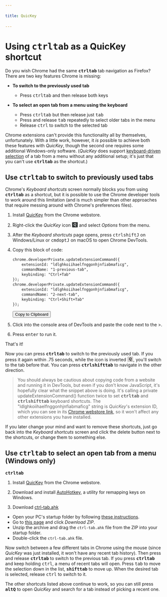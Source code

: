 ```yaml
---

title: QuicKey

---
```


# Using <kbd>ctrl</kbd><kbd>tab</kbd> as a QuicKey shortcut

Do you wish Chrome had the same <b><kbd>ctrl</kbd><kbd>tab</kbd></b> tab navigation as Firefox?  There are two key features Chrome is missing:

- **To switch to the previously used tab**
  - Press <kbd>ctrl</kbd><kbd>tab</kbd> and then release both keys

- **To select an open tab from a menu using the keyboard**
  - Press <kbd>ctrl</kbd><kbd>tab</kbd> but then release just <kbd>tab</kbd>
  - Press and release <kbd>tab</kbd> repeatedly to select older tabs in the menu
  - Release <kbd>ctrl</kbd> to switch to the selected tab

Chrome extensions can't provide this functionality all by themselves, unfortunately.  With a little work, however, it *is* possible to achieve both these features with *QuicKey*, though the second one requires some additional Windows-only software.  (*QuicKey* does support [keyboard-driven selection](/QuicKey/#mru) of a tab from a menu without any additional setup; it's just that you can't use <b><kbd>ctrl</kbd><kbd>tab</kbd></b> as the shortcut.)


## Use <b><kbd>ctrl</kbd><kbd>tab</kbd></b> to switch to previously used tabs

Chrome's *Keyboard shortcuts* screen normally blocks you from using <b><kbd>ctrl</kbd><kbd>tab</kbd></b> as a shortcut, but it is possible to use the Chrome developer tools to work around this limitation (and is much simpler than other approaches that require messing around with Chrome's preferences files).

1. Install [QuicKey](https://chrome.google.com/webstore/detail/quickey-%E2%80%93-the-quick-tab-s/ldlghkoiihaelfnggonhjnfiabmaficg) from the Chrome webstore.

2. Right-click the *QuicKey* icon <img src="../img/icon-38.png" style="height: 19px; vertical-align: text-bottom;"> and select *Options* from the menu.

3. After the *Keyboard shortcuts* page opens, press <kbd>ctrl</kbd><kbd>shift</kbd><kbd>J</kbd> on Windows/Linux or <kbd>cmd</kbd><kbd>opt</kbd><kbd>J</kbd> on macOS to open Chrome DevTools.

4. Copy this block of code:

       chrome.developerPrivate.updateExtensionCommand({
           extensionId: "ldlghkoiihaelfnggonhjnfiabmaficg",
           commandName: "1-previous-tab",
           keybinding: "Ctrl+Tab"
       });
       chrome.developerPrivate.updateExtensionCommand({
           extensionId: "ldlghkoiihaelfnggonhjnfiabmaficg",
           commandName: "2-next-tab",
           keybinding: "Ctrl+Shift+Tab"
       });

    <button class="copy" onclick="copyCode()">Copy to Clipboard</button>

5. Click into the console area of DevTools and paste the code next to the >.

6. Press <kbd>enter</kbd> to run it.

That's it!

Now you can press <b><kbd>ctrl</kbd><kbd>tab</kbd></b> to switch to the previously used tab.  If you press it again within .75 seconds, while the icon is inverted <img src="../img/icon-38-inverted.png" style="height: 19px; vertical-align: text-bottom;">, you'll switch to the tab before that.  You can press <b><kbd>ctrl</kbd><kbd>shift</kbd><kbd>tab</kbd></b> to navigate in the other direction.

> You should always be cautious about copying code from a website and running it in DevTools, but even if you don't know JavaScript, it's hopefully clear what the snippet above is doing.  It's calling a private updateExtensionCommand() function twice to set <b><kbd>ctrl</kbd><kbd>tab</kbd></b> and <b><kbd>ctrl</kbd><kbd>shift</kbd><kbd>tab</kbd></b> keyboard shortcuts.  The "ldlghkoiihaelfnggonhjnfiabmaficg" string is *QuicKey*'s extension ID, which you can see in its [Chrome webstore link](https://chrome.google.com/webstore/detail/quickey-%E2%80%93-the-quick-tab-s/ldlghkoiihaelfnggonhjnfiabmaficg), so it won't affect any other extensions you have installed.

If you later change your mind and want to remove these shortcuts, just go back into the *Keyboard shortcuts* screen and click the delete button next to the shortcuts, or change them to something else.


## Use <b><kbd>ctrl</kbd><kbd>tab</kbd></b> to select an open tab from a menu (Windows only)


<b><kbd>ctrl</kbd><kbd>tab</kbd></b>



1. Install [QuicKey](https://chrome.google.com/webstore/detail/quickey-%E2%80%93-the-quick-tab-s/ldlghkoiihaelfnggonhjnfiabmaficg) from the Chrome webstore.

2. Download and install [AutoHotkey](https://www.autohotkey.com/download/ahk-install.exe), a utility for remapping keys on Windows.

3. Download [ctrl-tab.ahk](ctrl-tab.ahk)

- Open your PC's startup folder by following [these instructions](https://www.autohotkey.com/docs/FAQ.htm#Startup).
- Go to [this page](https://gist.github.com/fwextensions/511e0f6886eac3d07cf7a21fbb10a6c7) and click *Download ZIP*.
- Unzip the archive and drag the `ctrl-tab.ahk` file from the ZIP into your startup folder.
- Double-click the `ctrl-tab.ahk` file.

Now switch between a few different tabs in Chrome using the mouse (since *QuicKey* was just installed, it won't have any recent tab history).  Then press and release <b><kbd>ctrl</kbd><kbd>tab</kbd></b> to switch to the previous tab.  If you press <b><kbd>ctrl</kbd><kbd>tab</kbd></b> and keep holding <kbd>ctrl</kbd>, a menu of recent tabs will open.  Press <kbd>tab</kbd> to move the selection down in the list, <b><kbd>shift</kbd><kbd>tab</kbd></b> to move up.  When the desired tab is selected, release <kbd>ctrl</kbd> to switch to it.

The other shortcuts listed above continue to work, so you can still press <b><kbd>alt</kbd><kbd>Q</kbd></b> to open *QuicKey* and search for a tab instead of picking a recent one.


<script>
    function copyCode()
    {
        var copyFrom = document.createElement("textarea"),
            body = document.body,
            result;

        copyFrom.textContent = document.getElementsByClassName("highlight")[1].textContent;
        body.appendChild(copyFrom);
        copyFrom.select();
        result = document.execCommand("copy");
        body.removeChild(copyFrom);

        if (!result) {
            alert("The browser blocked the copy action for some reason.");
        }
    }
</script>